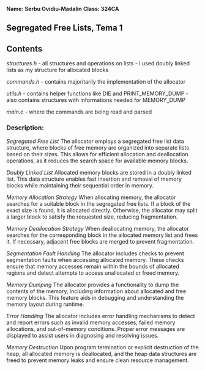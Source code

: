 **Name: Serbu Ovidiu-Madalin**
**Class: 324CA**

## Segregated Free Lists, Tema 1

## Contents

*structures.h*
    - all structures and operations on lists
    - I used doubly linked lists as my structure for allocated blocks

*commands.h*
    - contains majoritarily the implementation of the allocator

*utils.h*
    - contains helper functions like DIE and PRINT_MEMORY_DUMP
    - also contains structures with informations needed for MEMORY_DUMP

*main.c*
    - where the commands are being read and parsed

### Description:

*Segregated Free List*
The allocator employs a segregated free list data structure, where blocks of free memory are organized into separate lists based on their sizes. This allows for efficient allocation and deallocation operations, as it reduces the search space for available memory blocks.

*Doubly Linked List*
Allocated memory blocks are stored in a doubly linked list. This data structure enables fast insertion and removal of memory blocks while maintaining their sequential order in memory.

*Memory Allocation Strategy*
When allocating memory, the allocator searches for a suitable block in the segregated free lists. If a block of the exact size is found, it is allocated directly. Otherwise, the allocator may split a larger block to satisfy the requested size, reducing fragmentation.

*Memory Deallocation Strategy*
When deallocating memory, the allocator searches for the corresponding block in the allocated memory list and frees it. If necessary, adjacent free blocks are merged to prevent fragmentation.

*Segmentation Fault Handling*
The allocator includes checks to prevent segmentation faults when accessing allocated memory. These checks ensure that memory accesses remain within the bounds of allocated regions and detect attempts to access unallocated or freed memory.

*Memory Dumping*
The allocator provides a functionality to dump the contents of the memory, including information about allocated and free memory blocks. This feature aids in debugging and understanding the memory layout during runtime.

*Error Handling*
The allocator includes error handling mechanisms to detect and report errors such as invalid memory accesses, failed memory allocations, and out-of-memory conditions. Proper error messages are displayed to assist users in diagnosing and resolving issues.

*Memory Destruction*
Upon program termination or explicit destruction of the heap, all allocated memory is deallocated, and the heap data structures are freed to prevent memory leaks and ensure clean resource management.
